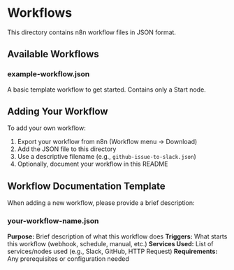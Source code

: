 # Workflows

This directory contains n8n workflow files in JSON format.

## Available Workflows

### example-workflow.json
A basic template workflow to get started. Contains only a Start node.

## Adding Your Workflow

To add your own workflow:

1. Export your workflow from n8n (Workflow menu → Download)
2. Add the JSON file to this directory
3. Use a descriptive filename (e.g., `github-issue-to-slack.json`)
4. Optionally, document your workflow in this README

## Workflow Documentation Template

When adding a new workflow, please provide a brief description:

### your-workflow-name.json
**Purpose:** Brief description of what this workflow does
**Triggers:** What starts this workflow (webhook, schedule, manual, etc.)
**Services Used:** List of services/nodes used (e.g., Slack, GitHub, HTTP Request)
**Requirements:** Any prerequisites or configuration needed
